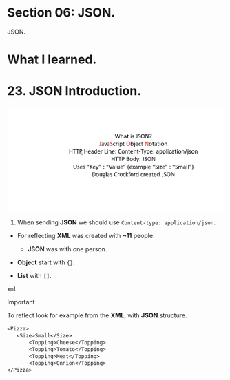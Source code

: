 # Section 06: JSON.

JSON.

# What I learned.

# 23. JSON Introduction.

<img src="json.PNG" alt="alt text" width="700"/>

1. When sending **JSON** we should use `Content-type: application/json`.

- For reflecting **XML** was created with **~11** people.
    - **JSON** was with one person.

- **Object** start with `{}`.
- **List** with `[]`.

```
xml
```

> [!IMPORTANT]
> To reflect look for example from the **XML**, with **JSON** structure.


 ```
 <Pizza>
    <Size>Small</Size>
        <Topping>Cheese</Topping>
        <Topping>Tomato</Topping>
        <Topping>Meat</Topping>
        <Topping>Onnion</Topping>
 </Pizza>
 ```